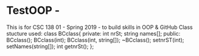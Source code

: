 # TestOOP - 
This is for CSC 138  01 - Spring 2019 - to build skills in OOP & GitHub
Class stucture used:
class BCclass{
 private:
  int nrSt;
  string names[];
 public:
  BCclass();
  BCclass(int);
  BCclass(int, string[]);
  ~BCclass();
  setnrST(int);
  setNames(string[]);
  int getnrSt();
};
